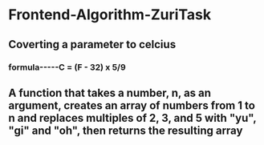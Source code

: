 # Frontend-Algorithm-ZuriTask


## Coverting a parameter to celcius
### formula-----C = (F - 32) x 5/9



## A function that takes a number, n, as an argument, creates an array of numbers from 1 to n and replaces multiples of 2, 3, and 5 with "yu", "gi" and "oh", then returns the resulting array
